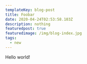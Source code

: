 ```yaml
---
templateKey: blog-post
title: Foobar
date: 2020-04-24T02:53:58.103Z
description: nothing
featuredpost: true
featuredimage: /img/blog-index.jpg
tags:
  - new
---
```

Hello world!